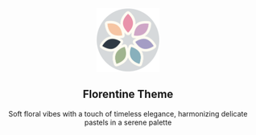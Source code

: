 <p align="center">
  <img src="./assets/florentine-icon-circle.png" style="width: 25%;">
  <h2 align="center">Florentine Theme</h2>
</p>

<p align="center">Soft floral vibes with a touch of timeless elegance, harmonizing delicate pastels in a serene palette</p>
